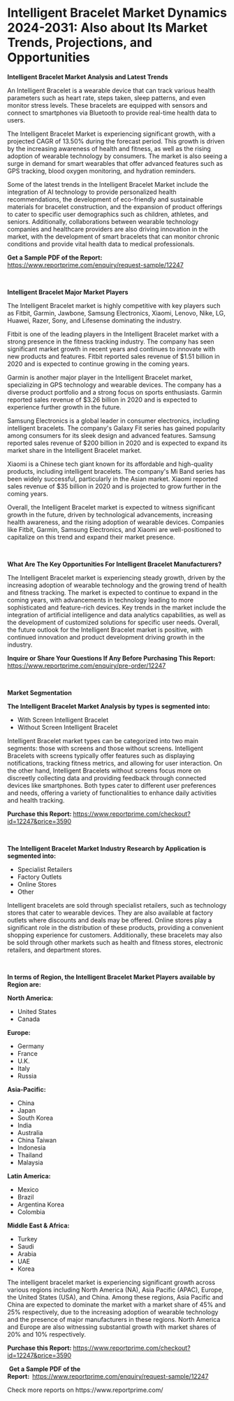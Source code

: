 <p><h1>Intelligent Bracelet Market Dynamics 2024-2031: Also about Its Market Trends, Projections, and Opportunities</h1></p><p><strong>Intelligent Bracelet Market Analysis and Latest Trends</strong></p>
<p><p>An Intelligent Bracelet is a wearable device that can track various health parameters such as heart rate, steps taken, sleep patterns, and even monitor stress levels. These bracelets are equipped with sensors and connect to smartphones via Bluetooth to provide real-time health data to users.</p><p>The Intelligent Bracelet Market is experiencing significant growth, with a projected CAGR of 13.50% during the forecast period. This growth is driven by the increasing awareness of health and fitness, as well as the rising adoption of wearable technology by consumers. The market is also seeing a surge in demand for smart wearables that offer advanced features such as GPS tracking, blood oxygen monitoring, and hydration reminders.</p><p>Some of the latest trends in the Intelligent Bracelet Market include the integration of AI technology to provide personalized health recommendations, the development of eco-friendly and sustainable materials for bracelet construction, and the expansion of product offerings to cater to specific user demographics such as children, athletes, and seniors. Additionally, collaborations between wearable technology companies and healthcare providers are also driving innovation in the market, with the development of smart bracelets that can monitor chronic conditions and provide vital health data to medical professionals.</p></p>
<p><strong>Get a Sample PDF of the Report:&nbsp;</strong> <a href="https://www.reportprime.com/enquiry/request-sample/12247">https://www.reportprime.com/enquiry/request-sample/12247</a></p>
<p>&nbsp;</p>
<p><strong>Intelligent Bracelet Major Market Players</strong></p>
<p><p>The Intelligent Bracelet market is highly competitive with key players such as Fitbit, Garmin, Jawbone, Samsung Electronics, Xiaomi, Lenovo, Nike, LG, Huawei, Razer, Sony, and Lifesense dominating the industry. </p><p>Fitbit is one of the leading players in the Intelligent Bracelet market with a strong presence in the fitness tracking industry. The company has seen significant market growth in recent years and continues to innovate with new products and features. Fitbit reported sales revenue of $1.51 billion in 2020 and is expected to continue growing in the coming years.</p><p>Garmin is another major player in the Intelligent Bracelet market, specializing in GPS technology and wearable devices. The company has a diverse product portfolio and a strong focus on sports enthusiasts. Garmin reported sales revenue of $3.26 billion in 2020 and is expected to experience further growth in the future.</p><p>Samsung Electronics is a global leader in consumer electronics, including intelligent bracelets. The company's Galaxy Fit series has gained popularity among consumers for its sleek design and advanced features. Samsung reported sales revenue of $200 billion in 2020 and is expected to expand its market share in the Intelligent Bracelet market.</p><p>Xiaomi is a Chinese tech giant known for its affordable and high-quality products, including intelligent bracelets. The company's Mi Band series has been widely successful, particularly in the Asian market. Xiaomi reported sales revenue of $35 billion in 2020 and is projected to grow further in the coming years.</p><p>Overall, the Intelligent Bracelet market is expected to witness significant growth in the future, driven by technological advancements, increasing health awareness, and the rising adoption of wearable devices. Companies like Fitbit, Garmin, Samsung Electronics, and Xiaomi are well-positioned to capitalize on this trend and expand their market presence.</p></p>
<p>&nbsp;</p>
<p><strong>What Are The Key Opportunities For Intelligent Bracelet Manufacturers?</strong></p>
<p><p>The Intelligent Bracelet market is experiencing steady growth, driven by the increasing adoption of wearable technology and the growing trend of health and fitness tracking. The market is expected to continue to expand in the coming years, with advancements in technology leading to more sophisticated and feature-rich devices. Key trends in the market include the integration of artificial intelligence and data analytics capabilities, as well as the development of customized solutions for specific user needs. Overall, the future outlook for the Intelligent Bracelet market is positive, with continued innovation and product development driving growth in the industry.</p></p>
<p><strong>Inquire or Share Your Questions If Any Before Purchasing This Report:</strong> <a href="https://www.reportprime.com/enquiry/pre-order/12247">https://www.reportprime.com/enquiry/pre-order/12247</a></p>
<p>&nbsp;</p>
<p><strong>Market Segmentation</strong></p>
<p><strong>The Intelligent Bracelet Market Analysis by types is segmented into:</strong></p>
<p><ul><li>With Screen Intelligent Bracelet</li><li>Without Screen Intelligent Bracelet</li></ul></p>
<p><p>Intelligent Bracelet market types can be categorized into two main segments: those with screens and those without screens. Intelligent Bracelets with screens typically offer features such as displaying notifications, tracking fitness metrics, and allowing for user interaction. On the other hand, Intelligent Bracelets without screens focus more on discreetly collecting data and providing feedback through connected devices like smartphones. Both types cater to different user preferences and needs, offering a variety of functionalities to enhance daily activities and health tracking.</p></p>
<p><strong>Purchase this Report:&nbsp;</strong><a href="https://www.reportprime.com/checkout?id=12247&price=3590">https://www.reportprime.com/checkout?id=12247&price=3590</a></p>
<p>&nbsp;</p>
<p><strong>The Intelligent Bracelet Market Industry Research by Application is segmented into:</strong></p>
<p><ul><li>Specialist Retailers</li><li>Factory Outlets</li><li>Online Stores</li><li>Other</li></ul></p>
<p><p>Intelligent bracelets are sold through specialist retailers, such as technology stores that cater to wearable devices. They are also available at factory outlets where discounts and deals may be offered. Online stores play a significant role in the distribution of these products, providing a convenient shopping experience for customers. Additionally, these bracelets may also be sold through other markets such as health and fitness stores, electronic retailers, and department stores.</p></p>
<p>&nbsp;</p>
<p><strong>In terms of Region, the Intelligent Bracelet Market Players available by Region are:</strong></p>
<p>
    <p> <strong> North America: </strong>
        <ul>
            <li>United States</li>
            <li>Canada</li>
        </ul>
        </p> 
    <p> <strong> Europe: </strong>
        <ul>
            <li>Germany</li>
            <li>France</li>
            <li>U.K.</li>
            <li>Italy</li>
            <li>Russia</li>
        </ul>
        </p> 
    <p> <strong> Asia-Pacific: </strong>
        <ul>
            <li>China</li>
            <li>Japan</li>
            <li>South Korea</li>
            <li>India</li>
            <li>Australia</li>
            <li>China Taiwan</li>
            <li>Indonesia</li>
            <li>Thailand</li>
            <li>Malaysia</li>
        </ul>
        </p> 
    <p> <strong> Latin America: </strong>
        <ul>
            <li>Mexico</li>
            <li>Brazil</li>
            <li>Argentina Korea</li>
            <li>Colombia</li>
        </ul>
        </p> 
    <p> <strong> Middle East & Africa: </strong>
        <ul>
            <li>Turkey</li>
            <li>Saudi</li>
            <li>Arabia</li>
            <li>UAE</li>
            <li>Korea</li>
        </ul>
    </p>
    </p>
<p><p>The intelligent bracelet market is experiencing significant growth across various regions including North America (NA), Asia Pacific (APAC), Europe, the United States (USA), and China. Among these regions, Asia Pacific and China are expected to dominate the market with a market share of 45% and 25% respectively, due to the increasing adoption of wearable technology and the presence of major manufacturers in these regions. North America and Europe are also witnessing substantial growth with market shares of 20% and 10% respectively.</p></p>
<p><strong>Purchase this Report: </strong><a href="https://www.reportprime.com/checkout?id=12247&price=3590">https://www.reportprime.com/checkout?id=12247&price=3590</a></p>
<p>&nbsp;<strong>Get a Sample PDF of the Report:&nbsp;&nbsp;</strong><a href="https://www.reportprime.com/enquiry/request-sample/12247">https://www.reportprime.com/enquiry/request-sample/12247</a></p>
<p><strong></strong></p>
<p>Check more reports on https://www.reportprime.com/</p>